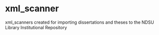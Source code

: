 # xml_scanner
xml_scanners created for importing dissertations and theses to the NDSU Library Institutional Repository
